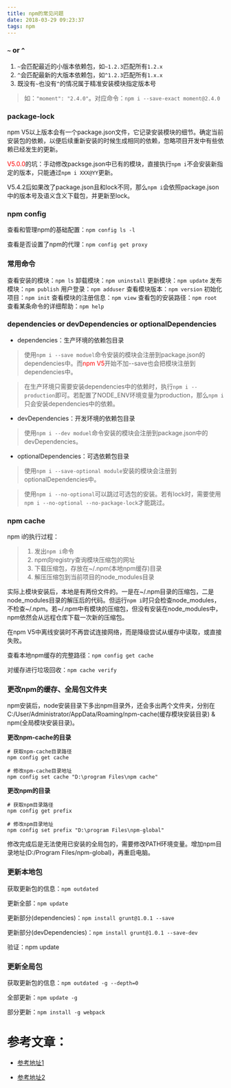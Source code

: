 ```yaml
---
title: npm的常见问题
date: 2018-03-29 09:23:37
tags: npm
---
```


### `~` or `^`

1. `~`会匹配最近的小版本依赖包，如`~1.2.3`匹配所有`1.2.x`
2. `^`会匹配最新的大版本依赖包，如`^1.2.3`匹配所有`1.x.x`
3. 既没有`~`也没有`^`的情况属于精准安装模块指定版本号
> 如：`"moment": "2.4.0"`。对应命令：`npm i --save-exact moment@2.4.0`

<!-- more -->

### package-lock

npm V5以上版本会有一个package.json文件，它记录安装模块的细节。确定当前安装包的依赖，以便后续重新安装的时候生成相同的依赖，忽略项目开发中有些依赖已经发生的更新。

<font color="red">V5.0.0</font>的坑：手动修改packsge.json中已有的模块，直接执行`npm i`不会安装新指定的版本，只能通过`npm i XXX@YY`更新。

<font>V5.4.2</font>后如果改了package.json且和lock不同，那么`npm i`会依照package.json中的版本号及语义含义下载包，并更新至lock。

### npm config

查看和管理npm的基础配置：`npm config ls -l`

查看是否设置了npm的代理：`npm config get proxy`

### 常用命令

查看安装的模块：`npm ls`
卸载模块：`npm uninstall`
更新模块：`npm update`
发布模块：`npm publish`
用户登录：`npm adduser`
查看模块版本：`npm version`
初始化项目：`npm init`
查看模块的注册信息：`npm view`
查看包的安装路径：`npm root`
查看某条命令的详细帮助：`npm help`

### dependencies or devDependencies or optionalDependencies

* dependencies：生产环境的依赖包目录
> 使用`npm i --save moduel`命令安装的模块会注册到package.json的dependencies中。而<font color="red">npm V5</font>开始不加--save也会把模块注册到dependencies中。

> 在生产环境只需要安装dependencies中的依赖时，执行`npm i -- production`即可。若配置了NODE_ENV环境变量为production，那么`npm i`只会安装dependencies中的依赖。

* devDependencies：开发环境的依赖包目录
> 使用`npm i --dev moduel`命令安装的模块会注册到package.json中的devDependencies。

* optionalDependencies：可选依赖包目录
>使用`npm i --save-optional module`安装的模块会注册到optionalDependencies中。

>使用`npm i --no-optional`可以跳过可选包的安装。若有lock时，需要使用`npm i --no-optional --no-package-lock`才能跳过。

### npm cache

npm i的执行过程：
> 1. 发出`npm i`命令
> 2. npm向registry查询模块压缩包的网址
> 3. 下载压缩包，存放在~/.npm(本地npm缓存)目录
> 4. 解压压缩包到当前项目的node_modules目录

实际上模块安装后，本地是有两份文件的。一是在~/.npm目录的压缩包，二是node_modules目录的解压后的代码。但运行`npm i`时只会检查node_modules，不检查~/.npm。若~/.npm中有模块的压缩包，但没有安装在node_modules中，npm依然会从远程仓库下载一次新的压缩包。

在npm V5中离线安装时不再尝试连接网络，而是降级尝试从缓存中读取，或直接失败。

查看本地npm缓存的完整路径：`npm config get cache`

对缓存进行垃圾回收：`npm cache verify`

### 更改npm的缓存、全局包文件夹

npm安装后，node安装目录下多出npm目录外，还会多出两个文件夹，分别在C:/User/Administrator/AppData/Roaming/npm-cache(缓存模块安装目录) & npm(全局模块安装目录)。

**更改npm-cache的目录**
```
# 获取npm-cache目录路径
npm config get cache

# 修改npm-cache目录地址
npm config set cache "D:\program Files\npm cache"
```

**更改npm的目录**
```
# 获取npm目录路径
npm config get prefix

# 修改npm目录地址
npm config set prefix "D:\program Files\npm-global"
```

修改完成后是无法使用已安装的全局包的，需要修改PATH环境变量。增加npm目录地址(D:/Program Files/npm-global)，再重启电脑。

### 更新本地包

获取更新包的信息：`npm outdated`

更新全部：`npm update`

更新部分(dependencies)：`npm install grunt@1.0.1 --save`

更新部分(devDependencies)：`npm install grunt@1.0.1 --save-dev`

验证：npm update 

### 更新全局包

获取更新包的信息：`npm outdated -g --depth=0`

全部更新：`npm update -g`

部分更新：`npm install -g webpack`

# 参考文章：
* [参考地址1](https://segmentfault.com/a/1190000013585195)

* [参考地址2](https://segmentfault.com/a/1190000006666168)